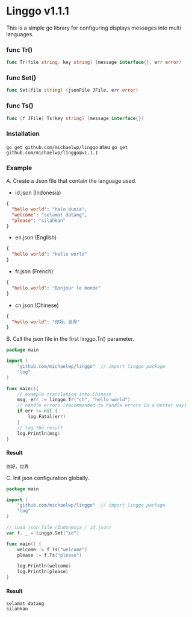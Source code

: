 # Linggo v1.1.1

This is a simple go library for configuring displays messages into multi languages.

### func Tr()
```go
func Tr(file string, key string) (message interface{}, err error)
```
### func Set()
```go
func Set(file string) (jsonFile JFile, err error)
```
### func Ts()
```go
func (f JFile) Ts(key string) (message interface{})
```

### Installation
`go get github.com/michaelwp/linggo` atau
`go get github.com/michaelwp/linggo@v1.1.1`

### Example
A. Create a Json file that contain the language used.
- id.json (Indonesia)
```json 
{
  "hello world": "halo dunia",
  "welcome": "selamat datang",
  "please": "silahkan"
}
```
- en.json (English)
```json 
{
  "hello world": "hello world"
}
```
- fr.json (French)
```json 
{
  "hello world": "Bonjour le monde"
}
```
- cn.json (Chinese)
```json 
{
  "hello world": "你好，世界"
}
```
B. Call the json file in the first linggo.Tr() parameter.

```go 
package main

import (
    "github.com/michaelwp/linggo"  // import linggo package
    "log"
)

func main(){
    // example translation into Chinese
    msg, err := linggo.Tr("ch", "hello world")
    // handle errors (recommended to handle errors in a better way)
    if err != nil {
        log.Fatal(err)
    }
    // log the result
    log.Println(msg)
}
```
#### Result
```text
你好，世界
```

C. Init json configuration globally.

```go 
package main

import (
    "github.com/michaelwp/linggo"  // import linggo package
    "log"
)

// load json file (Indonesia / id.json)
var f, _ = linggo.Set("id")

func main() {
    welcome := f.Ts("welcome")
    please := f.Ts("please")

    log.Println(welcome)
    log.Println(please)
}
```
#### Result
```text
selamat datang
silahkan
```